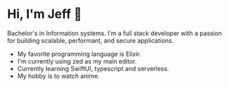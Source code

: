 # Hi, I'm Jeff 👋

Bachelor's in Information systems. I'm a full stack developer with a passion for building scalable, performant, and secure applications.

- My favorite programming language is Elixir.
- I'm currently using zed as my main editor.
- Currently learning SwiftUI, typescript and serverless.
- My hobby is to watch anime.
